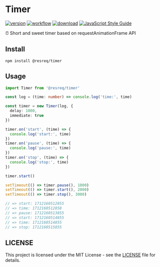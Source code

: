 # Timer

[![version](https://img.shields.io/github/v/release/molvqingtai/timer)](https://www.npmjs.com/package/timer) [![workflow](https://github.com/molvqingtai/timer/actions/workflows/ci.yml/badge.svg)](https://github.com/molvqingtai/timer/actions) [![download](https://img.shields.io/npm/dt/@resreq/timer)](https://www.npmjs.com/package/@resreq/timer) [![JavaScript Style Guide](https://img.shields.io/badge/code_style-standard-brightgreen.svg)](https://standardjs.com)

⏰ Short and sweet timer based on requestAnimationFrame API



## Install

```shell
npm install @resreq/timer
```



## Usage

```typescript
import Timer from '@resreq/timer'

const log = (time: number) => console.log('time:', time)

const timer = new Timer(log, {
  delay: 1000,
  immediate: true
})

timer.on('start', (time) => {
  console.log('start:', time)
})
timer.on('pause', (time) => {
  console.log('pause:', time)
})
timer.on('stop', (time) => {
  console.log('stop:', time)
})

timer.start()

setTimeout(() => timer.pause(), 1000)
setTimeout(() => timer.start(), 2000)
setTimeout(() => timer.stop(), 3000)

// => start: 1712160512855
// => time: 1712160512858
// => pause: 1712160513855
// => start: 1712160514855
// => time: 1712160514855
// => stop: 1712160515855
```



## LICENSE

This project is licensed under the MIT License - see the [LICENSE](https://github.com/molvqingtai/timer/blob/main/LICENSE) file for details.
